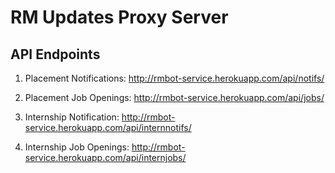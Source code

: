 # RM Updates Proxy Server

## API Endpoints

1. Placement Notifications: http://rmbot-service.herokuapp.com/api/notifs/

2. Placement Job Openings:
http://rmbot-service.herokuapp.com/api/jobs/

3. Internship Notification:
http://rmbot-service.herokuapp.com/api/internnotifs/

4. Internship Job Openings:
http://rmbot-service.herokuapp.com/api/internjobs/